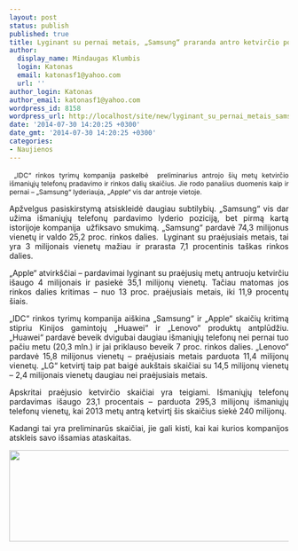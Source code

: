 ```yaml
---
layout: post
status: publish
published: true
title: Lyginant su pernai metais, „Samsung“ praranda antro ketvirčio pozicijas
author:
  display_name: Mindaugas Klumbis
  login: Katonas
  email: katonasf1@yahoo.com
  url: ''
author_login: Katonas
author_email: katonasf1@yahoo.com
wordpress_id: 8158
wordpress_url: http://localhost/site/new/lyginant_su_pernai_metais_samsung_praranda_antro_ketvircio_pozicijas_/
date: '2014-07-30 14:20:25 +0300'
date_gmt: '2014-07-30 14:20:25 +0300'
categories:
- Naujienos
---
```

<p style="text-align: justify;">
	&nbsp;<span style="font-size: 12px;">&bdquo;IDC&ldquo; rinkos tyrimų kompanija paskelbė&nbsp; preliminarius antrojo &scaron;ių metų ketvirčio i&scaron;maniųjų telefonų pradavimo ir rinkos dalių skaičius. Jie rodo pana&scaron;ius duomenis kaip ir pernai &ndash; &bdquo;Samsung&ldquo; lyderiauja, &bdquo;Apple&ldquo; vis dar antroje vietoje.</span></p>
<p style="text-align: justify;">
	Apžvelgus pasiskirstymą atsiskleidė daugiau subtilybių. &bdquo;Samsung&ldquo; vis dar užima i&scaron;maniųjų telefonų pardavimo lyderio poziciją, bet pirmą kartą istorijoje kompanija&nbsp; užfiksavo smukimą. &bdquo;Samsung&ldquo; pardavė 74,3 milijonus vienetų ir valdo 25,2 proc. rinkos dalies. &nbsp;Lyginant su praėjusiais metais, tai yra 3 milijonais vienetų mažiau ir prarasta 7,1 procentinis ta&scaron;kas rinkos dalies.</p>
<p style="text-align: justify;">
	&bdquo;Apple&ldquo; atvirk&scaron;čiai &ndash; pardavimai lyginant su praėjusių metų antruoju ketvirčiu i&scaron;augo 4 milijonais ir pasiekė 35,1 milijonų vienetų. Tačiau matomas jos rinkos dalies kritimas &ndash; nuo 13 proc. praėjusiais metais, iki 11,9 procentų &scaron;iais.</p>
<p style="text-align: justify;">
	&bdquo;IDC&ldquo; rinkos tyrimų kompanija ai&scaron;kina &bdquo;Samsung&ldquo; ir &bdquo;Apple&ldquo; skaičių kritimą stipriu Kinijos gamintojų &bdquo;Huawei&ldquo; ir &bdquo;Lenovo&ldquo; produktų antplūdžiu. &bdquo;Huawei&ldquo; pardavė beveik dvigubai daugiau i&scaron;maniųjų telefonų nei pernai tuo pačiu metu (20,3 mln.) ir jai priklauso beveik 7 proc. rinkos dalies. &bdquo;Lenovo&ldquo; pardavė 15,8 milijonus vienetų &ndash; praėjusiais metais parduota 11,4 milijonų vienetų. &bdquo;LG&ldquo; ketvirtį taip pat baigė auk&scaron;tais skaičiai su 14,5 milijonų vienetų &ndash; 2,4 milijonais vienetų daugiau nei praėjusiais metais.</p>
<p style="text-align: justify;">
	Apskritai praėjusio ketvirčio skaičiai yra teigiami. I&scaron;maniųjų telefonų pardavimas i&scaron;augo 23,1 procentais &ndash; parduota 295,3 milijonų i&scaron;maniųjų telefonų vienetų, kai 2013 metų antrą ketvirtį &scaron;is skaičius siekė 240 milijonų.</p>
<p style="text-align: justify;">
	Kadangi tai yra preliminarūs skaičiai, jie gali kisti, kai kai kurios kompanijos atskleis savo i&scaron;samias ataskaitas.</p>
<p>
	<img alt="" src="http://technews.lt/userfiles/statistika(1).jpg" style="width: 520px; height: 165px;" /></p>
